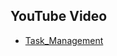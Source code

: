 





## YouTube Video

* [Task_Management](https://www.youtube.com/watch?v=sbheMzA3jTI&t=0s&ab_channel=Kavsoft)